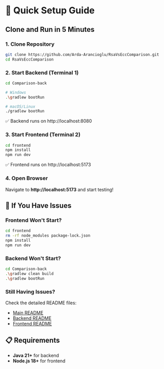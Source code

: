 # 🚀 Quick Setup Guide

## Clone and Run in 5 Minutes

### 1. Clone Repository

```bash
git clone https://github.com/Arda-Arancioglu/RsaVsEccComparison.git
cd RsaVsEccComparison
```

### 2. Start Backend (Terminal 1)

```bash
cd Comparison-back

# Windows
.\gradlew bootRun

# macOS/Linux
./gradlew bootRun
```

✅ Backend runs on http://localhost:8080

### 3. Start Frontend (Terminal 2)

```bash
cd frontend
npm install
npm run dev
```

✅ Frontend runs on http://localhost:5173

### 4. Open Browser

Navigate to **http://localhost:5173** and start testing!

## 🔧 If You Have Issues

### Frontend Won't Start?

```bash
cd frontend
rm -rf node_modules package-lock.json
npm install
npm run dev
```

### Backend Won't Start?

```bash
cd Comparison-back
.\gradlew clean build
.\gradlew bootRun
```

### Still Having Issues?

Check the detailed README files:

- [Main README](./README.md)
- [Backend README](./Comparison-back/README-BACKEND.md)
- [Frontend README](./frontend/README-FRONTEND.md)

## 📋 Requirements

- **Java 21+** for backend
- **Node.js 18+** for frontend
